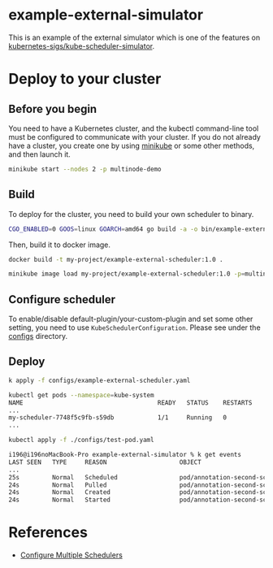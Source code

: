 # example-external-simulator
This is an example of the external simulator which is one of the features on [kubernetes-sigs/kube-scheduler-simulator](https://github.com/kubernetes-sigs/kube-scheduler-simulator).

# Deploy to your cluster
## Before you begin
You need to have a Kubernetes cluster, and the kubectl command-line tool must be configured to communicate with your cluster.
If you do not already have a cluster, you create one by using [minikube](https://minikube.sigs.k8s.io/docs/tutorials/multi_node/) or some other methods, and then launch it.
```sh
minikube start --nodes 2 -p multinode-demo
```

## Build
To deploy for the cluster, you need to build your own scheduler to binary.
```sh
CGO_ENABLED=0 GOOS=linux GOARCH=amd64 go build -a -o bin/example-external-scheduler main.go
```
Then, build it to docker image.
```sh
docker build -t my-project/example-external-scheduler:1.0 .
```

```sh
minikube image load my-project/example-external-scheduler:1.0 -p=multinode-demo
```

## Configure scheduler
To enable/disable default-plugin/your-custom-plugin and set some other setting, you need to use `KubeSchedulerConfiguration`.
Please see under the [configs](/configs) directory.

## Deploy

```sh
k apply -f configs/example-external-scheduler.yaml
 ```

```sh
kubectl get pods --namespace=kube-system
NAME                                     READY   STATUS    RESTARTS      AGE
...
my-scheduler-7748f5c9fb-s59db            1/1     Running   0             20s
...
```


```sh
kubectl apply -f ./configs/test-pod.yaml
```


```sh
i196@i196noMacBook-Pro example-external-simulator % k get events
LAST SEEN   TYPE     REASON                    OBJECT                            MESSAGE
...
25s         Normal   Scheduled                 pod/annotation-second-scheduler   Successfully assigned default/annotation-second-scheduler to multinode-demo-m02
24s         Normal   Pulled                    pod/annotation-second-scheduler   Container image "registry.k8s.io/pause:2.0" already present on machine
24s         Normal   Created                   pod/annotation-second-scheduler   Created container pod-with-second-annotation-container
24s         Normal   Started                   pod/annotation-second-scheduler   Started container pod-with-second-annotation-container
```
# References
- [Configure Multiple Schedulers](https://kubernetes.io/docs/tasks/extend-kubernetes/configure-multiple-schedulers/)

